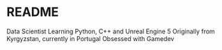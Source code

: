 # README
Data Scientist 
Learning Python, C++ and Unreal Engine 5
Originally from Kyrgyzstan, currently in Portugal
Obsessed with Gamedev
